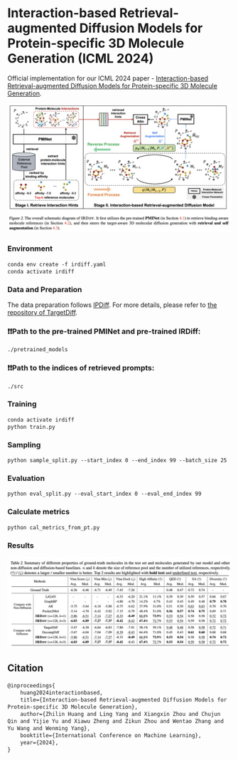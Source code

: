 # Interaction-based Retrieval-augmented Diffusion Models for Protein-specific 3D Molecule Generation (ICML 2024)
Official implementation for our ICML 2024 paper - [Interaction-based Retrieval-augmented Diffusion Models for Protein-specific 3D Molecule Generation](https://openreview.net/forum?id=eejhD9FCP3).

![Alt text](images/image.png)


### Environment

```shell
conda env create -f irdiff.yaml
conda activate irdiff
```

### Data and Preparation
The data preparation follows [IPDiff](https://openreview.net/forum?id=qH9nrMNTIW). For more details, please refer to [the repository of TargetDiff](https://github.com/guanjq/targetdiff?tab=readme-ov-file#data).

### ❗️❗️Path to the pre-trained PMINet and pre-trained IRDiff:

```shell
./pretrained_models
```

### ❗️❗️Path to the indices of retrieved prompts:

```shell
./src
```

### Training

```shell
conda activate irdiff
python train.py
```

### Sampling

```shell
python sample_split.py --start_index 0 --end_index 99 --batch_size 25
```

### Evaluation

```shell
python eval_split.py --eval_start_index 0 --eval_end_index 99
```

### Calculate metrics

```shell
python cal_metrics_from_pt.py
```


### Results
![Alt text](images/image-1.png)

## Citation
```
@inproceedings{
    huang2024interactionbased,
    title={Interaction-based Retrieval-augmented Diffusion Models for Protein-specific 3D Molecule Generation},
    author={Zhilin Huang and Ling Yang and Xiangxin Zhou and Chujun Qin and Yijie Yu and Xiawu Zheng and Zikun Zhou and Wentao Zhang and Yu Wang and Wenming Yang},
    booktitle={International Conference on Machine Learning},
    year={2024},
}
```